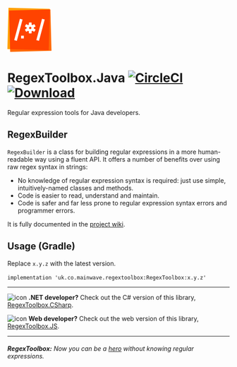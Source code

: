 ![icon](artwork/RegexToolbox-icon-100.png)

# RegexToolbox.Java [![CircleCI](https://circleci.com/gh/markwhitaker/RegexToolbox.Java.svg?style=shield)](https://circleci.com/gh/markwhitaker/RegexToolbox.Java) [ ![Download](https://api.bintray.com/packages/markwhitaker/Maven/RegexToolbox/images/download.svg) ](https://bintray.com/markwhitaker/Maven/RegexToolbox/_latestVersion)

Regular expression tools for Java developers.


## RegexBuilder

`RegexBuilder` is a class for building regular expressions in a more human-readable way using a fluent API. It offers a number of benefits over using raw regex syntax in strings:

 - No knowledge of regular expression syntax is required: just use simple, intuitively-named classes and methods.
 - Code is easier to read, understand and maintain.
 - Code is safer and far less prone to regular expression syntax errors and programmer errors.

It is fully documented in the [project wiki](https://github.com/markwhitaker/RegexToolbox.Java/wiki).

## Usage (Gradle)

Replace `x.y.z` with the latest version.

```implementation 'uk.co.mainwave.regextoolbox:RegexToolbox:x.y.z'```

---
![icon](https://raw.githubusercontent.com/markwhitaker/RegexToolbox.CSharp/master/Artwork/RegexToolbox-icon-32.png) **.NET developer?** Check out the C# version of this library, [RegexToolbox.CSharp](https://github.com/markwhitaker/RegexToolbox.CSharp).

![icon](https://raw.githubusercontent.com/markwhitaker/RegexToolbox.JS/master/artwork/RegexToolbox-icon-32.png) **Web developer?** Check out the web version of this library, [RegexToolbox.JS](https://github.com/markwhitaker/RegexToolbox.JS).

---
###### **RegexToolbox:** Now you can be a [hero](https://xkcd.com/208/) without knowing regular expressions.
